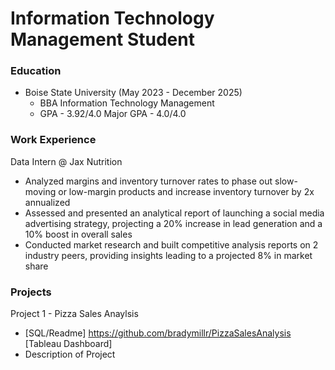 # Information Technology Management Student

### Education
- Boise State University (May 2023 - December 2025)
  - BBA Information Technology Management
  - GPA - 3.92/4.0 Major GPA - 4.0/4.0

### Work Experience
Data Intern @ Jax Nutrition
- Analyzed margins and inventory turnover rates to phase out slow-moving or low-margin products and increase inventory turnover by 2x annualized
- Assessed and presented an analytical report of launching a social media advertising strategy, projecting a 20% increase in lead generation and a 10% boost in overall sales
- Conducted market research and built competitive analysis reports on 2 industry peers, providing insights leading to a projected 8% in market share

### Projects
Project 1 - Pizza Sales Anaylsis
- [SQL/Readme] https://github.com/bradymillr/PizzaSalesAnalysis [Tableau Dashboard] 
- Description of Project
